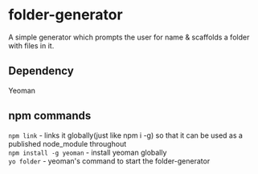 # folder-generator

A simple generator which prompts the user for name & scaffolds a folder with files in it.

## Dependency 

Yeoman

## npm commands

`npm link` - links it globally(just like npm i -g) so that it can be used as a published node_module throughout </br>
`npm install -g yeoman` - install yeoman globally </br>
`yo folder` - yeoman's command to start the folder-generator

